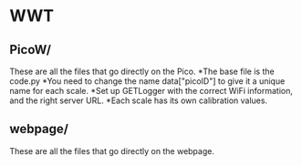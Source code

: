 # WWT

## PicoW/
These are all the files that go directly on the Pico. 
*The base file is the code.py
*You need to change the name data["picoID"] to give it a unique name for each scale.
*Set up GETLogger with the correct WiFi information, and the right server URL.
*Each scale has its own calibration values.

## webpage/ 
These are all the files that go directly on the webpage.

